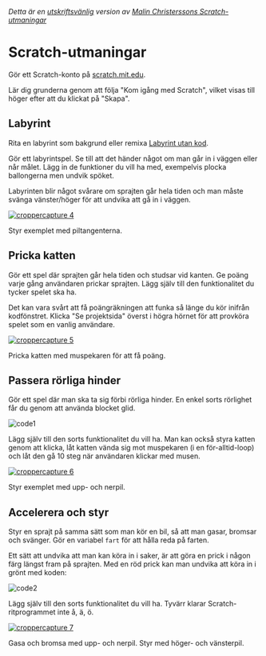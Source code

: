 *Detta är en [utskriftsvänlig](https://gitprint.com/coderdojolund/Scratch/edit/master/Scratch-utmaningar.md) version av [Malin Christerssons Scratch-utmaningar](http://www.malinc.se/programming/scratch/sv/)*

# Scratch-utmaningar

Gör ett Scratch-konto på [scratch.mit.edu](https://scratch.mit.edu/).

Lär dig grunderna genom att följa "Kom igång med Scratch", vilket visas till höger efter att du klickat på "Skapa".

## Labyrint

Rita en labyrint som bakgrund eller remixa [Labyrint utan kod](https://scratch.mit.edu/projects/25805116/).

Gör ett labyrintspel. Se till att det händer något om man går in i väggen eller når målet. Lägg in de funktioner du vill ha med, exempelvis plocka ballongerna men undvik spöket.

Labyrinten blir något svårare om sprajten går hela tiden och man måste svänga vänster/höger för att undvika att gå in i väggen.

[![croppercapture 4](https://cloud.githubusercontent.com/assets/4598641/16179175/4ca651e4-365e-11e6-93b7-719dc36f69b2.png)](//scratch.mit.edu/projects/embed/106892188/?autostart=false)

Styr exemplet med piltangenterna.

## Pricka katten

Gör ett spel där sprajten går hela tiden och studsar vid kanten. Ge poäng varje gång användaren prickar sprajten. Lägg själv till den funktionalitet du tycker spelet ska ha.

Det kan vara svårt att få poängräkningen att funka så länge du kör inifrån kodfönstret. Klicka "Se projektsida" överst i högra hörnet för att provköra spelet som en vanlig användare.

[![croppercapture 5](https://cloud.githubusercontent.com/assets/4598641/16179173/4ca40d8a-365e-11e6-9c3c-1c739ae531c4.png)](//scratch.mit.edu/projects/embed/107011137/?autostart=false)

Pricka katten med muspekaren för att få poäng.

## Passera rörliga hinder

Gör ett spel där man ska ta sig förbi rörliga hinder. En enkel sorts rörlighet får du genom att använda blocket glid.

![code1](http://www.malinc.se/programming/scratch/sv/images/Code1.png)

Lägg själv till den sorts funktionalitet du vill ha. Man kan också styra katten genom att klicka, låt katten vända sig mot muspekaren (i en för-alltid-loop) och låt den gå 10 steg när användaren klickar med musen.

[![croppercapture 6](https://cloud.githubusercontent.com/assets/4598641/16179172/4ca3d6b2-365e-11e6-9259-8b457fdd2855.png)](//scratch.mit.edu/projects/embed/107004309/?autostart=false)

Styr exemplet med upp- och nerpil.

## Accelerera och styr

Styr en sprajt på samma sätt som man kör en bil, så att man gasar, bromsar och svänger. Gör en variabel `fart` för att hålla reda på farten.

Ett sätt att undvika att man kan köra in i saker, är att göra en prick i någon färg längst fram på sprajten. Med en röd prick kan man undvika att köra in i grönt med koden:

![code2](http://www.malinc.se/programming/scratch/sv/images/Code2.png)

Lägg själv till den sorts funktionalitet du vill ha. Tyvärr klarar Scratch-ritprogrammet inte å, ä, ö.

[![croppercapture 7](https://cloud.githubusercontent.com/assets/4598641/16179174/4ca48f08-365e-11e6-8b46-1b7a584f6bb1.png)](//scratch.mit.edu/projects/embed/106903921/?autostart=false)

Gasa och bromsa med upp- och nerpil. Styr med höger- och vänsterpil.
